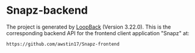 # Snapz-backend

The project is generated by [LoopBack](http://loopback.io) (Version 3.22.0). This is the corresponding backend API for the frontend client application "Snapz" at:

```
https://github.com/awstin17/Snapz-frontend
```
